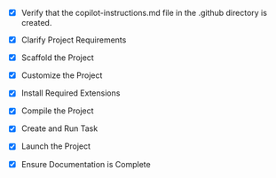 <!-- Use this file to provide workspace-specific custom instructions to Copilot. For more details, visit https://code.visualstudio.com/docs/copilot/copilot-customization#_use-a-githubcopilotinstructionsmd-file -->
- [x] Verify that the copilot-instructions.md file in the .github directory is created.

- [x] Clarify Project Requirements
	<!-- Python project UDC_v5 - Data processing and monitoring system with MQTT and database integration -->

- [x] Scaffold the Project
	<!-- Project already exists from Git clone - Python project with core modules, configuration files, and test files -->

- [x] Customize the Project
	<!-- Skip - existing project structure is maintained -->

- [x] Install Required Extensions
	<!-- No specific extensions required for Python project setup -->

- [x] Compile the Project
	<!-- Python virtual environment (.venv) created with Python 3.13.5, all dependencies installed successfully -->

- [x] Create and Run Task
	<!-- Task created for running main.py with virtual environment -->

- [x] Launch the Project
	<!-- Project ready to run with configured virtual environment -->

- [x] Ensure Documentation is Complete
	<!-- Project setup complete, virtual environment configured -->
